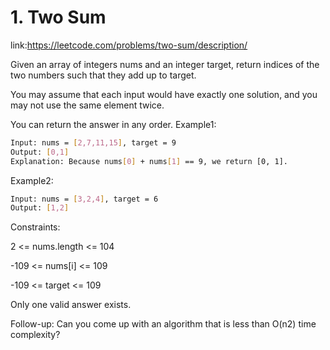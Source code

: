 
# 1. Two Sum





link:https://leetcode.com/problems/two-sum/description/

Given an array of integers nums and an integer target, return indices of the two numbers such that they add up to target.

You may assume that each input would have exactly one solution, and you may not use the same element twice.

You can return the answer in any order.
Example1:
```bash
Input: nums = [2,7,11,15], target = 9
Output: [0,1]
Explanation: Because nums[0] + nums[1] == 9, we return [0, 1].
```

Example2:
```bash
Input: nums = [3,2,4], target = 6
Output: [1,2]

```









Constraints:

2 <= nums.length <= 104


-109 <= nums[i] <= 109

-109 <= target <= 109

Only one valid answer exists.
 


Follow-up: Can you come up with an algorithm that is less than O(n2) time complexity?
